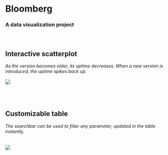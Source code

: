 # Bloomberg
### A data visualization project<br/><br/><br/>
## Interactive scatterplot
*As the version becomes older, its uptime decreases. When a new version is introduced, the uptime spikes back up.*<br/><br/>
![](animationHD.gif)<br/><br/><br/><br/>
## Customizable table
*The searchbar can be used to filter any parameter, updated in the table instantly.*<br/><br/><br/>
![](table.gif)
